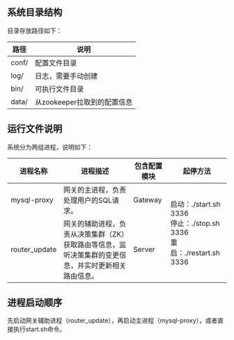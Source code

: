 ## 系统目录结构
目录存放路径如下：

| 路径 | 说明 | 
|---------|---------|
| conf/ | 配置文件目录 | 
| log/  | 日志，需要手动创建 | 
| bin/ | 可执行文件目录 | 
| data/ | 从zookeeper拉取到的配置信息 | 

## 运行文件说明
系统分为两组进程，说明如下：
<table>
<thead>
<tr>
<th>进程名称</th>
<th>进程描述</th>
<th>包含配置模块</th>
<th>起停方法</th>
</tr>
</thead>
<tbody><tr>
<td>mysql-proxy</td>
<td>网关的主进程，负责处理用户的SQL请求。</td>
<td>Gateway</td>
<td rowspan=2>启动：./start.sh 3336
<br>停止：./stop.sh 3336
<br>重启：./restart.sh 3336</td>
</tr>
<tr>
<td>router_update</td>
<td>网关的辅助进程，负责从决策集群（ZK）获取路由等信息，监听决策集群的变更信息，并实时更新相关路由信息。</td>
<td>Server</td>
</tr>
</tbody></table>

## 进程启动顺序
先启动网关辅助进程（router_update），再启动主进程（mysql-proxy），或者直接执行start.sh命令。
